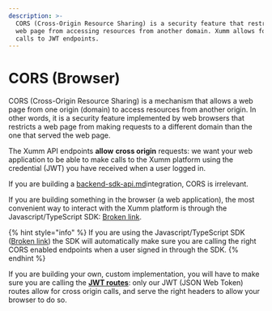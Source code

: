 ```yaml
---
description: >-
  CORS (Cross-Origin Resource Sharing) is a security feature that restricts a
  web page from accessing resources from another domain. Xumm allows for CORS
  calls to JWT endpoints.
---
```


# CORS (Browser)

CORS (Cross-Origin Resource Sharing) is a mechanism that allows a web page from one origin (domain) to access resources from another origin. In other words, it is a security feature implemented by web browsers that restricts a web page from making requests to a different domain than the one that served the web page.

The Xumm API endpoints **allow** **cross origin** requests: we want your web application to be able to make calls to the Xumm platform using the credential (JWT) you have received when a user logged in.&#x20;

If you are building a [backend-sdk-api.md](../backend-sdk-api.md "mention")integration, CORS is irrelevant.

If you are building something in the browser (a web application), the most convenient way to interact with the Xumm platform is through the Javascript/TypeScript SDK: [Broken link](broken-reference "mention").

{% hint style="info" %}
If you are using the Javascript/TypeScript SDK ([Broken link](broken-reference "mention")) the SDK will automatically make sure you are calling the right CORS enabled endpoints when a user signed in through the SDK.
{% endhint %}

If you are building your own, custom implementation, you will have to make sure you are calling the [**JWT routes**](https://xumm.readme.io/reference/ping-jwt): only our JWT (JSON Web Token) routes allow for cross origin calls, and serve the right headers to allow your browser to do so.

